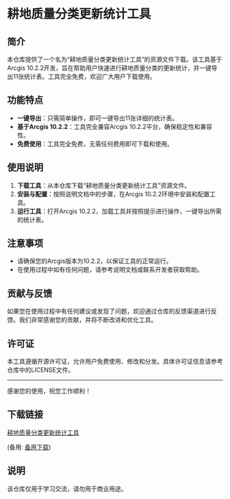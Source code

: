# 耕地质量分类更新统计工具

## 简介

本仓库提供了一个名为“耕地质量分类更新统计工具”的资源文件下载。该工具基于Arcgis 10.2.2开发，旨在帮助用户快速进行耕地质量分类的更新统计，并一键导出11张统计表。工具完全免费，欢迎广大用户下载使用。

## 功能特点

- **一键导出**：只需简单操作，即可一键导出11张详细的统计表。
- **基于Arcgis 10.2.2**：工具完全兼容Arcgis 10.2.2平台，确保稳定性和兼容性。
- **免费使用**：工具完全免费，无需任何费用即可下载和使用。

## 使用说明

1. **下载工具**：从本仓库下载“耕地质量分类更新统计工具”资源文件。
2. **安装与配置**：按照说明文档中的步骤，在Arcgis 10.2.2环境中安装和配置工具。
3. **运行工具**：打开Arcgis 10.2.2，加载工具并按照提示进行操作，一键导出所需的统计表。

## 注意事项

- 请确保您的Arcgis版本为10.2.2，以保证工具的正常运行。
- 在使用过程中如有任何问题，请参考说明文档或联系开发者获取帮助。

## 贡献与反馈

如果您在使用过程中有任何建议或发现了问题，欢迎通过仓库的反馈渠道进行反馈。我们非常感谢您的贡献，并将不断改进和优化工具。

## 许可证

本工具遵循开源许可证，允许用户免费使用、修改和分发。具体许可证信息请参考仓库中的LICENSE文件。

---

感谢您的使用，祝您工作顺利！

## 下载链接
[耕地质量分类更新统计工具](https://pan.quark.cn/s/e61061555a19) 

(备用: [备用下载](https://pan.baidu.com/s/1MTOn5NI6yhy_cyBIgPbrAA?pwd=1234))

## 说明

该仓库仅用于学习交流，请勿用于商业用途。
